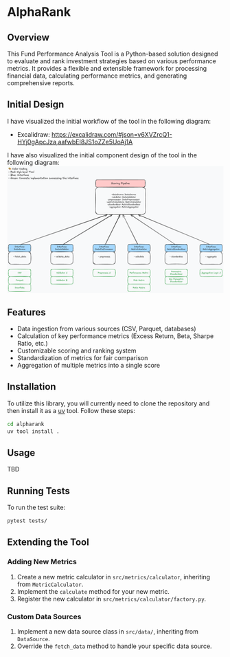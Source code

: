 # AlphaRank

## Overview

This Fund Performance Analysis Tool is a Python-based solution designed to evaluate and rank investment strategies based on various performance metrics. It provides a flexible and extensible framework for processing financial data, calculating performance metrics, and generating comprehensive reports.

## Initial Design

I have visualized the initial workflow of the tool in the following diagram:

- Excalidraw: <https://excalidraw.com/#json=v6XVZrcQ1-HYj0gApcJza,aafwbEI8JS1oZZe5UoAj1A>

I have also visualized the initial component design of the tool in the following diagram:
![alt text](static/image.png)

## Features

- Data ingestion from various sources (CSV, Parquet, databases)
- Calculation of key performance metrics (Excess Return, Beta, Sharpe Ratio, etc.)
- Customizable scoring and ranking system
- Standardization of metrics for fair comparison
- Aggregation of multiple metrics into a single score

## Installation

To utilize this library, you will currently need to clone the repository and then install it as a [uv](https://docs.astral.sh/uv/) tool. Follow these steps:

```bash
cd alpharank
uv tool install .
```

## Usage

TBD

## Running Tests

To run the test suite:

```bash
pytest tests/
```

## Extending the Tool

### Adding New Metrics

1. Create a new metric calculator in `src/metrics/calculator`, inheriting from `MetricCalculator`.
2. Implement the `calculate` method for your new metric.
3. Register the new calculator in `src/metrics/calculator/factory.py`.

### Custom Data Sources

1. Implement a new data source class in `src/data/`, inheriting from `DataSource`.
2. Override the `fetch_data` method to handle your specific data source.
